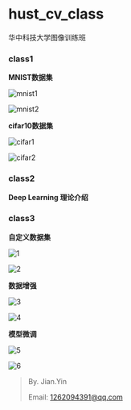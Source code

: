 # hust_cv_class
华中科技大学图像训练班



### class1

**MNIST数据集**

![mnist1](./pic/mnist1.jpg)

![mnist2](./pic/mnist2.jpg)

**cifar10数据集**

![cifar1](./pic/cifar1.jpg)

![cifar2](./pic/cifar2.jpg)

### class2

**Deep Learning 理论介绍**



### class3

**自定义数据集**

![1](./pic/1.jpg)

![2](./pic/2.jpg)



**数据增强**

![3](./pic/3.jpg)

![4](./pic/4.jpg)



**模型微调**

![5](./pic/5.jpg)

![6](./pic/6.jpg)



> By. Jian.Yin
>
> Email: 1262094391@qq.com

